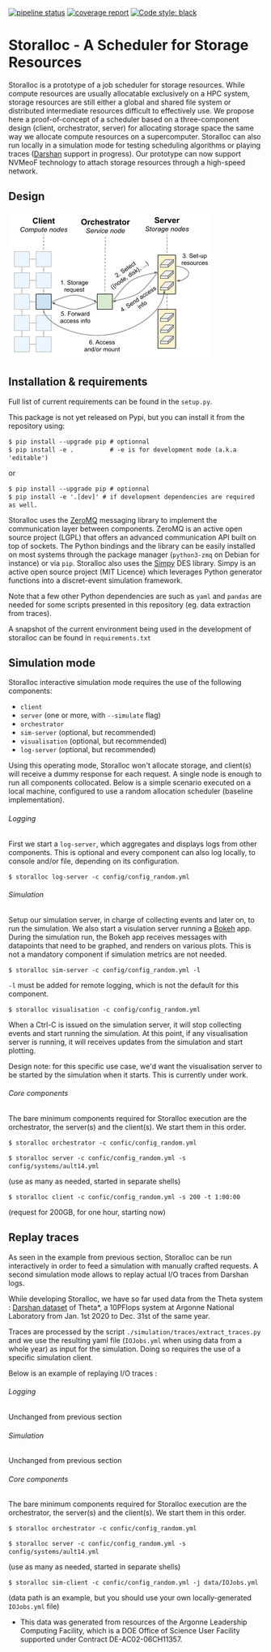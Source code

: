 [![pipeline status](https://gitlab.inria.fr/Kerdata/kerdata-projects/storalloc/badges/develop/pipeline.svg)](https://gitlab.inria.fr/Kerdata/kerdata-projects/storalloc/-/commits/develop)
[![coverage report](https://gitlab.inria.fr/Kerdata/kerdata-projects/storalloc/badges/develop/coverage.svg)](https://gitlab.inria.fr/Kerdata/kerdata-projects/storalloc/-/commits/develop)
[![Code style: black](https://img.shields.io/badge/code%20style-black-000000.svg)](https://github.com/psf/black)

# Storalloc - A Scheduler for Storage Resources

Storalloc is a prototype of a job scheduler for storage resources. While compute resources are usually allocatable exclusively on a HPC system, storage resources are still either a global and shared file system or distributed intermediate resources difficult to effectively use. We propose here a proof-of-concept of a scheduler based on a three-component design (client, orchestrator, server) for allocating storage space the same way we allocate compute resources on a supercomputer. Storalloc can also run locally in a simulation mode for testing scheduling algorithms or playing traces ([Darshan](https://www.mcs.anl.gov/research/projects/darshan/) support in progress). Our prototype can now support NVMeoF technology to attach storage resources through a high-speed network. 

## Design

![Storalloc design](doc/img/StorAlloc_design.png)

## Installation & requirements

Full list of current requirements can be found in the `setup.py`. 

This package is not yet released on Pypi, but you can install it from the repository using: 

```shell
$ pip install --upgrade pip # optionnal
$ pip install -e .          # -e is for development mode (a.k.a 'editable')
```

or

```shell
$ pip install --upgrade pip # optionnal
$ pip install -e '.[dev]' # if development dependencies are required as well.
```

Storalloc uses the [ZeroMQ](https://zeromq.org/) messaging library to implement the communication layer between components. ZeroMQ is an active open source project (LGPL) that offers an advanced communication API built on top of sockets. The Python bindings and the library can be easily installed on most systems through the package manager (`python3-zmq` on Debian for instance) or via `pip`.
Storalloc also uses the [Simpy](https://simpy.readthedocs.io/en/latest/) DES library. Simpy is an active open source project (MIT Licence) which leverages Python generator functions into a discret-event simulation framework.

Note that a few other Python dependencies are such as `yaml` and `pandas` are needed for some scripts presented in this repository (eg. data extraction from traces).

A snapshot of the current environment being used in the development of storalloc can be found in `requirements.txt`

## Simulation mode

Storalloc interactive simulation mode requires the use of the following components:

- `client`
- `server` (one or more, with `--simulate` flag)
- `orchestrator`
- `sim-server` (optional, but recommended)
- `visualisation` (optional, but recommended)
- `log-server` (optional, but recommended)

Using this operating mode, Storalloc won't allocate storage, and client(s) will receive a dummy response for each request. A single node is enough to run all components collocated.
Below is a simple scenario executed on a local machine, configured to use a random allocation scheduler (baseline implementation). 

###### Logging

First we start a `log-server`, which aggregates and displays logs from other components.
This is optional and every component can also log locally, to console and/or file, depending on its configuration.

```shell
$ storalloc log-server -c config/config_random.yml
```

###### Simulation

Setup our simulation server, in charge of collecting events and later on, to run the simulation.
We also start a visulation server running a [Bokeh](https://bokeh.org/) app.
During the simulation run, the Bokeh app receives messages with datapoints that need to be graphed, and renders on various plots.
This is not a mandatory component if simulation metrics are not needed.

```shell
$ storalloc sim-server -c config/config_random.yml -l
```

`-l` must be added for remote logging, which is not the default for this component.

```shell
$ storalloc visualisation -c config/config_random.yml
```

When a Ctrl-C is issued on the simulation server, it will stop collecting events and start running the simulation.
At this point, if any visualisation server is running, it will receives updates from the simulation and start plotting.

Design note: for this specific use case, we'd want the visualisation server to be started by the simulation when it starts.
This is currently under work.

###### Core components 

The bare minimum components required for Storalloc execution are the orchestrator, the server(s) and the client(s).
We start them in this order.

```shell
$ storalloc orchestrator -c confic/config_random.yml
```

```shell
$ storalloc server -c confic/config_random.yml -s config/systems/ault14.yml
```
(use as many as needed, started in separate shells)

```shell
$ storalloc client -c confic/config_random.yml -s 200 -t 1:00:00
```
(request for 200GB, for one hour, starting now)

## Replay traces

As seen in the example from previous section, Storalloc can be run interactively in order to feed a simulation with manually crafted requests. A second simulation mode allows to replay actual I/O traces from Darshan logs.

While developing Storalloc, we have so far used data from the Theta system : [Darshan dataset](https://reports.alcf.anl.gov/data/theta.html) of Theta*, a 10PFlops system at Argonne National Laboratory from Jan. 1st 2020 to Dec. 31st of the same year.

Traces are processed by the script `./simulation/traces/extract_traces.py` and we use the resulting yaml file (`IOJobs.yml` when using data from a whole year) as input for the simulation. Doing so requires the use of a specific simulation client.

Below is an example of replaying I/O traces :

###### Logging

Unchanged from previous section

###### Simulation

Unchanged from previous section

###### Core components

The bare minimum components required for Storalloc execution are the orchestrator, the server(s) and the client(s).
We start them in this order.

```shell
$ storalloc orchestrator -c confic/config_random.yml
```

```shell
$ storalloc server -c confic/config_random.yml -s config/systems/ault14.yml
```
(use as many as needed, started in separate shells)

```shell
$ storalloc sim-client -c confic/config_random.yml -j data/IOJobs.yml
```
(data path is an example, but you should use your own locally-generated `IOJobs.yml` file)




* This data was generated from resources of the Argonne Leadership Computing Facility, which is a DOE Office of Science User Facility supported under Contract DE-AC02-06CH11357. 
